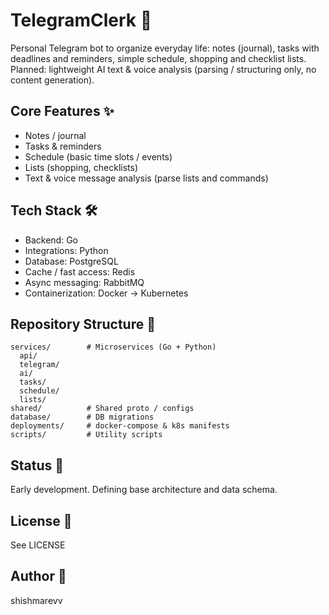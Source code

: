 # TelegramClerk 📝

Personal Telegram bot to organize everyday life: notes (journal), tasks with deadlines and reminders, simple schedule, shopping and checklist lists. Planned: lightweight AI text & voice analysis (parsing / structuring only, no content generation).

## Core Features ✨
- Notes / journal
- Tasks & reminders
- Schedule (basic time slots / events)
- Lists (shopping, checklists)
- Text & voice message analysis (parse lists and commands)

## Tech Stack 🛠️
- Backend: Go 
- Integrations: Python 
- Database: PostgreSQL 
- Cache / fast access: Redis
- Async messaging: RabbitMQ
- Containerization: Docker → Kubernetes

## Repository Structure 📁
```
services/        # Microservices (Go + Python)
  api/
  telegram/
  ai/
  tasks/
  schedule/
  lists/
shared/          # Shared proto / configs
database/        # DB migrations
deployments/     # docker-compose & k8s manifests
scripts/         # Utility scripts
```

## Status 🚧
Early development. Defining base architecture and data schema.

## License 📄
See LICENSE

## Author 👤
shishmarevv
